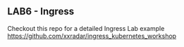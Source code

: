 ## LAB6 - Ingress <br>
Checkout this repo for a detailed Ingress Lab example <br>
https://github.com/xxradar/ingress_kubernetes_workshop

